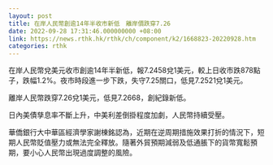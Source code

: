 ```yaml
---
layout: post
title: 在岸人民幣創逾14年半收市新低　離岸價跌穿7.26
date: 2022-09-28 17:31:46.000000000 +08:00
link: https://news.rthk.hk/rthk/ch/component/k2/1668823-20220928.htm
categories: rthk
---
```


在岸人民幣兌美元收市創逾14年半新低，報7.2458兌1美元，較上日收市跌878點子，跌幅1.2%。夜市時段進一步下跌，失守7.25關口，低見7.2521兌1美元。

離岸人民幣跌穿7.26兌1美元，低見7.2668，創紀錄新低。

日內美債孳息率不斷上升，中美利差倒掛程度加劇，人民幣持續受壓。

華僑銀行大中華區經濟學家謝棟銘認為，近期在逆周期措施效果打折的情況下，短期人民幣貶值壓力或無法完全釋放。隨著外貿預期減弱及低通脹下的貨幣寬鬆預期，要小心人民幣出現過度調整的風險。
